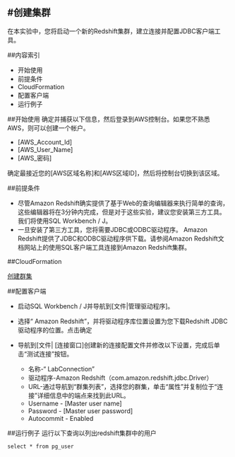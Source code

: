 #创建集群
--
在本实验中，您将启动一个新的Redshift集群，建立连接并配置JDBC客户端工具。

##内容索引
- 开始使用
- 前提条件
- CloudFormation
- 配置客户端
- 运行例子

##开始使用
确定并捕获以下信息，然后登录到AWS控制台。如果您不熟悉AWS，则可以创建一个帐户。

- [AWS_Account_Id] 
- [AWS_User_Name]
- [AWS_密码]

确定最接近您的[AWS区域名称]和[AWS区域ID]，然后将控制台切换到该区域。

##前提条件
- 尽管Amazon Redshift确实提供了基于Web的查询编辑器来执行简单的查询，这些编辑器将在3分钟内完成，但是对于这些实验，建议您安装第三方工具。我们将使用SQL Workbench / J。
- 一旦安装了第三方工具，您将需要JDBC或ODBC驱动程序。 Amazon Redshift提供了JDBC和ODBC驱动程序供下载。请参阅Amazon Redshift文档网站上的使用SQL客户端工具连接到Amazon Redshift集群。

##CloudFormation

[创建群集](https://console.aws.amazon.com/cloudformation/home?#/stacks/new?stackName=ImmersionLab1&templateURL=https://s3-us-west-2.amazonaws.com/redshift-immersionday-labs/lab1.yaml)

##配置客户端

- 启动SQL Workbench / J并导航到[文件|管理驱动程序]。
- 选择“ Amazon Redshift”，并将驱动程序库位置设置为您下载Redshift JDBC驱动程序的位置。点击确定


- 导航到[文件| [连接窗口]创建新的连接配置文件并修改以下设置，完成后单击“测试连接”按钮。
	- 名称-“ LabConnection”
	- 驱动程序-Amazon Redshift（com.amazon.redshift.jdbc.Driver）
	- URL-通过导航到“群集列表”，选择您的群集，单击“属性”并复制位于“连接”详细信息中的端点来找到此URL。
	- Username - [Master user name]
	- Password - [Master user password]
	- Autocommit - Enabled

	
##运行例子
运行以下查询以列出redshift集群中的用户

```
select * from pg_user
```